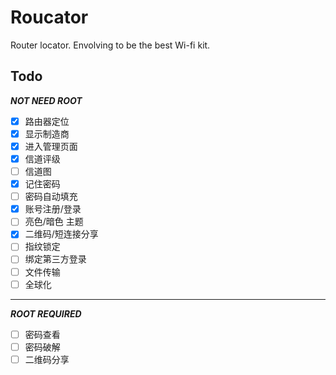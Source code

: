 # Roucator
Router locator. Envolving to be the best Wi-fi kit.

## Todo
***NOT NEED ROOT***

- [x] 路由器定位
- [x] 显示制造商
- [x] 进入管理页面
- [x] 信道评级
- [ ] 信道图
- [x] 记住密码
- [ ] 密码自动填充
- [x] 账号注册/登录
- [ ] 亮色/暗色 主题
- [x] 二维码/短连接分享
- [ ] 指纹锁定
- [ ] 绑定第三方登录
- [ ] 文件传输
- [ ] 全球化

-------------------

***ROOT REQUIRED***

- [ ] 密码查看
- [ ] 密码破解
- [ ] 二维码分享
